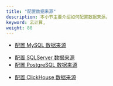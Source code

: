 ```yaml
---
title: "配置数据来源"
description: 本小节主要介绍如何配置数据来源。
keyword: 云计算,
weight: 80
---
```


<!-- 
---
title: "配置数据来源"
linkTitle: 配置数据来源
_build:
 render: false 
weight: 80
collapsible: true
---
-->

- [配置 MySQL 数据来源](/bigdata/dataomnis/manual/integration_job/cfg_source/mysql)
<!-- - [配置 Oracle 数据来源](/bigdata/dataomnis/manual/integration_job/cfg_source/oracle) -->
- [配置 SQLServer 数据来源](/bigdata/dataomnis/manual/integration_job/cfg_source/sqlserver)
- [配置 PostgreSQL 数据来源](/bigdata/dataomnis/manual/integration_job/cfg_source/postgresql)
<!-- - [配置 DB2 数据来源](/bigdata/dataomnis/manual/integration_job/cfg_source/db2) -->
- [配置 ClickHouse 数据来源](/bigdata/dataomnis/manual/integration_job/cfg_source/clickhouse)
<!-- - [配置 MongoDB 数据来源](/bigdata/dataomnis/manual/integration_job/cfg_source/mongodb)
- [配置 SAP HANA 数据来源](/bigdata/dataomnis/manual/integration_job/cfg_source/saphana)
- [配置 ElasticSearch 数据来源](/bigdata/dataomnis/manual/integration_job/cfg_source/elasticsearch)
- [配置 FTP 数据来源](/bigdata/dataomnis/manual/integration_job/cfg_source/ftp)
- [配置 HDFS 数据来源](/bigdata/dataomnis/manual/integration_job/cfg_source/hdfs)
- [配置 HBase 数据来源](/bigdata/dataomnis/manual/integration_job/cfg_source/hbase) -->
